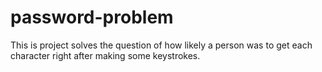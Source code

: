 # password-problem

This is project solves the question of how likely a person was to get each character right after making some keystrokes.
